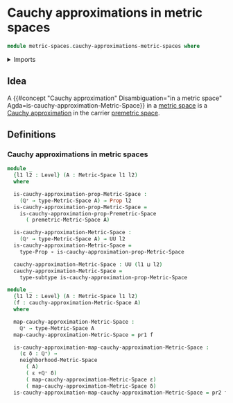 # Cauchy approximations in metric spaces

```agda
module metric-spaces.cauchy-approximations-metric-spaces where
```

<details><summary>Imports</summary>

```agda
open import elementary-number-theory.positive-rational-numbers

open import foundation.binary-relations
open import foundation.dependent-pair-types
open import foundation.dependent-products-propositions
open import foundation.function-types
open import foundation.identity-types
open import foundation.propositions
open import foundation.subtypes
open import foundation.transport-along-identifications
open import foundation.universe-levels

open import metric-spaces.cauchy-approximations-premetric-spaces
open import metric-spaces.limits-of-cauchy-approximations-in-premetric-spaces
open import metric-spaces.metric-spaces
```

</details>

## Idea

A
{{#concept "Cauchy approximation" Disambiguation="in a metric space" Agda=is-cauchy-approximation-Metric-Space}}
in a [metric space](metric-spaces.metric-spaces.md) is a
[Cauchy approximation](metric-spaces.cauchy-approximations-premetric-spaces.md)
in the carrier [premetric space](metric-spaces.premetric-spaces.md).

## Definitions

### Cauchy approximations in metric spaces

```agda
module _
  {l1 l2 : Level} (A : Metric-Space l1 l2)
  where

  is-cauchy-approximation-prop-Metric-Space :
    (ℚ⁺ → type-Metric-Space A) → Prop l2
  is-cauchy-approximation-prop-Metric-Space =
    is-cauchy-approximation-prop-Premetric-Space
      ( premetric-Metric-Space A)

  is-cauchy-approximation-Metric-Space :
    (ℚ⁺ → type-Metric-Space A) → UU l2
  is-cauchy-approximation-Metric-Space =
    type-Prop ∘ is-cauchy-approximation-prop-Metric-Space

  cauchy-approximation-Metric-Space : UU (l1 ⊔ l2)
  cauchy-approximation-Metric-Space =
    type-subtype is-cauchy-approximation-prop-Metric-Space
```

```agda
module _
  {l1 l2 : Level} (A : Metric-Space l1 l2)
  (f : cauchy-approximation-Metric-Space A)
  where

  map-cauchy-approximation-Metric-Space :
    ℚ⁺ → type-Metric-Space A
  map-cauchy-approximation-Metric-Space = pr1 f

  is-cauchy-approximation-map-cauchy-approximation-Metric-Space :
    (ε δ : ℚ⁺) →
    neighborhood-Metric-Space
      ( A)
      ( ε +ℚ⁺ δ)
      ( map-cauchy-approximation-Metric-Space ε)
      ( map-cauchy-approximation-Metric-Space δ)
  is-cauchy-approximation-map-cauchy-approximation-Metric-Space = pr2 f
```
